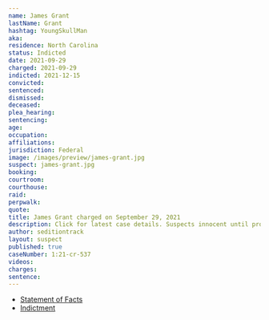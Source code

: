 ```yaml
---
name: James Grant
lastName: Grant
hashtag: YoungSkullMan
aka:
residence: North Carolina
status: Indicted
date: 2021-09-29
charged: 2021-09-29
indicted: 2021-12-15
convicted:
sentenced:
dismissed:
deceased:
plea_hearing:
sentencing:
age:
occupation:
affiliations:
jurisdiction: Federal
image: /images/preview/james-grant.jpg
suspect: james-grant.jpg
booking:
courtroom:
courthouse:
raid:
perpwalk:
quote:
title: James Grant charged on September 29, 2021
description: Click for latest case details. Suspects innocent until proven guilty.
author: seditiontrack
layout: suspect
published: true
caseNumber: 1:21-cr-537
videos:
charges:
sentence:
---
```


- [Statement of Facts](https://www.justice.gov/usao-dc/case-multi-defendant/file/1457746/download)
- [Indictment](https://www.justice.gov/usao-dc/case-multi-defendant/file/1457736/download)
